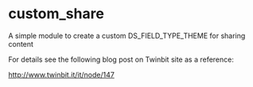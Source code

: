 custom_share
============

A simple module to create a custom DS_FIELD_TYPE_THEME for sharing content

For details see the following blog post on Twinbit site as a reference:

http://www.twinbit.it/it/node/147
